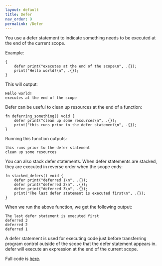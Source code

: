 ```yaml
---
layout: default
title: Defer
nav_order: 9
permalink: /Defer
---
```


You use a defer statement to indicate something needs to be executed at the end of the current scope.


Example:
```
{
    defer print("executes at the end of the scope\n", .{});
    print("Hello world!\n", .{});
}
```

This will output:
```
Hello world!
executes at the end of the scope
```


Defer can be useful to clean up resources at the end of a function:
```zig
fn deferring_something() void {
    defer print("clean up some resources\n", .{});
    print("this runs prior to the defer statement\n", .{});
}
```

Running this function outputs:

```
this runs prior to the defer statement
clean up some resources
```

You can also stack defer statements. When defer statements are stacked, they are executed in reverse order when the scope ends:

```
fn stacked_defers() void {
    defer print("deferred 1\n", .{});
    defer print("deferred 2\n", .{});
    defer print("deferred 3\n", .{});
    print("The last defer statement is executed first\n", .{});
}
```

When we run the above function, we get the following output:

```
The last defer statement is executed first
deferred 3
deferred 2
deferred 1
```


A defer statement is used for executing code just before transferring program control outside of the scope that the defer statement appears in. 
defer will execute an expression at the end of the current scope.

Full code is [here](https://github.com/saidvandeklundert/fortheloveofzig/blob/dev/src/defer.zig).
